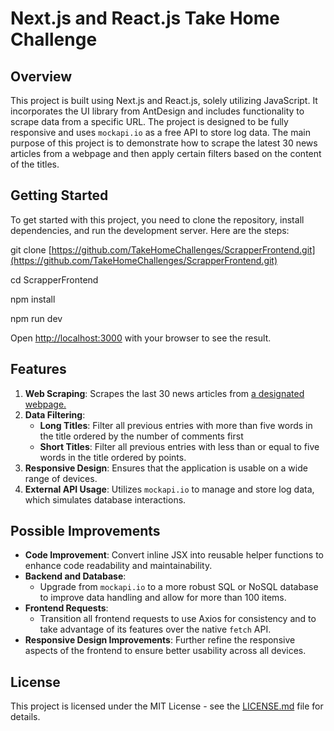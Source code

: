 # Next.js and React.js Take Home Challenge

## Overview

This project is built using Next.js and React.js, solely utilizing JavaScript. It incorporates the UI library from AntDesign and includes functionality to scrape data from a specific URL. The project is designed to be fully responsive and uses `mockapi.io` as a free API to store log data. The main purpose of this project is to demonstrate how to scrape the latest 30 news articles from a webpage and then apply certain filters based on the content of the titles.

## Getting Started

To get started with this project, you need to clone the repository, install dependencies, and run the development server. Here are the steps:

git clone [https://github.com/TakeHomeChallenges/ScrapperFrontend.git](https://github.com/TakeHomeChallenges/ScrapperFrontend.git)

cd ScrapperFrontend

npm install

npm run dev

Open [http://localhost:3000](http://localhost:3000) with your browser to see the result.


## Features

1. **Web Scraping**: Scrapes the last 30 news articles from [a designated webpage.](https://news.ycombinator.com/)
2. **Data Filtering**:
   - **Long Titles**: Filter all previous entries with more than five words in the title ordered by the number of comments first
   - **Short Titles**: Filter all previous entries with less than or equal to five words in the title ordered by points.
3. **Responsive Design**: Ensures that the application is usable on a wide range of devices.
4. **External API Usage**: Utilizes `mockapi.io` to manage and store log data, which simulates database interactions.

## Possible Improvements

- **Code Improvement**: Convert inline JSX into reusable helper functions to enhance code readability and maintainability.
- **Backend and Database**:
  - Upgrade from `mockapi.io` to a more robust SQL or NoSQL database to improve data handling and allow for more than 100 items.
- **Frontend Requests**:
  - Transition all frontend requests to use Axios for consistency and to take advantage of its features over the native `fetch` API.
- **Responsive Design Improvements**: Further refine the responsive aspects of the frontend to ensure better usability across all devices.

## License

This project is licensed under the MIT License - see the [LICENSE.md](LICENSE.md) file for details.
